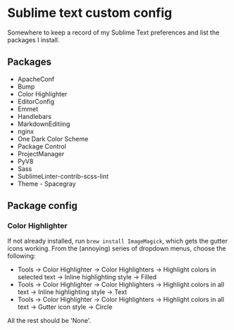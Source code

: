# Sublime text custom config

Somewhere to keep a record of my Sublime Text preferences and list the packages I install.

## Packages

+ ApacheConf
+ Bump
+ Color Highlighter
+ EditorConfig
+ Emmet
+ Handlebars
+ MarkdownEditiing
+ nginx
+ One Dark Color Scheme
+ Package Control
+ ProjectManager
+ PyV8
+ Sass
+ SublimeLinter-contrib-scss-lint
+ Theme - Spacegray

## Package config

### Color Highlighter

If not already installed, run `brew install ImageMagick`, which gets the gutter icons working. From the (annoying) series of dropdown menus, choose the following:

+ Tools → Color Highlighter → Color Highlighters → Highlight colors in selected text → Inline highlighting style → Filled
+ Tools → Color Highlighter → Color Highlighters → Highlight colors in all text → Inline highlighting style → Text
+ Tools → Color Highlighter → Color Highlighters → Highlight colors in all text → Gutter icon style → Circle

All the rest should be 'None'.
